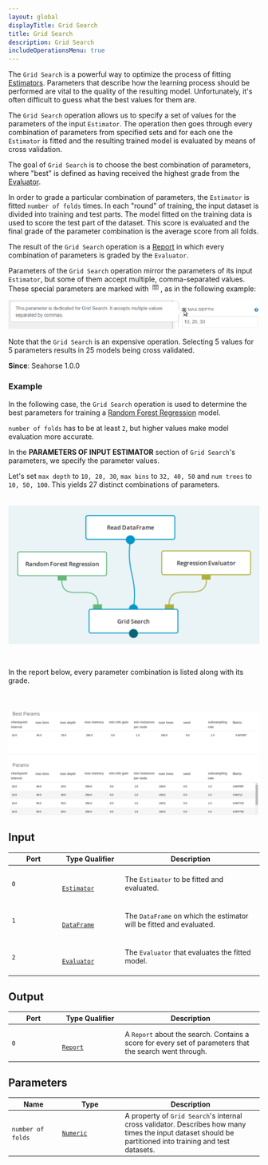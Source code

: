 ```yaml
---
layout: global
displayTitle: Grid Search
title: Grid Search
description: Grid Search
includeOperationsMenu: true
---
```


The `Grid Search` is a powerful way to optimize the process of fitting
[Estimators](../classes/estimator.html).
Parameters that describe how the learning process should be performed are vital
to the quality of the resulting model. Unfortunately, it's often difficult to guess
what the best values for them are.

The `Grid Search` operation allows us to specify a set of values for the parameters of the input
`Estimator`. The operation then goes through every combination of parameters from specified sets
and for each one the `Estimator` is fitted and the resulting trained model is evaluated
by means of cross validation.

The goal of `Grid Search` is to choose the best combination of parameters, where "best"
is defined as having received the highest grade from the [Evaluator](../classes/evaluator.html).

In order to grade a particular combination of parameters, the `Estimator` is fitted
`number of folds` times. In each "round" of training, the input dataset is divided
into training and test parts. The model fitted on the training data is used to score
the test part of the dataset. This score is evaluated and the final grade of the
parameter combination is the average score from all folds.

The result of the `Grid Search` operation is a [Report](../classes/report.html) in which
every combination of parameters is graded by the `Evaluator`.

Parameters of the `Grid Search` operation mirror the parameters of its input `Estimator`, but some
of them accept multiple, comma-separated values. These special parameters are marked with
<img src="../img/grid_search_param_icon.png" />, as in the following example:

<img class="img-responsive centered-image" src="../img/grid_search_00.png" />

Note that the `Grid Search` is an expensive operation. Selecting 5 values for 5 parameters results
in 25 models being cross validated.

**Since**: Seahorse 1.0.0

### Example
In the following case, the `Grid Search` operation is used to determine the best parameters
for training a [Random Forest Regression](random_forest_regression.html) model.

`number of folds` has to be at least `2`, but higher values make model evaluation more accurate.

In the **PARAMETERS OF INPUT ESTIMATOR** section of `Grid Search`'s parameters, we specify the parameter values.

Let's set `max depth` to `10, 20, 30`, `max bins` to `32, 40, 50` and `num trees` to `10, 50, 100`.
This yields 27 distinct combinations of parameters.

<img style="padding-top:20px; padding-bottom:30px" class="img-responsive centered-image" src="../img/grid_search_01.png" />

In the report below, every parameter combination is listed along with its grade.

<img style="padding-top:40px" class="img-responsive centered-image" src="../img/grid_search_02.png" />

## Input

<table>
  <thead>
    <tr>
      <th style="width:20%">Port</th>
      <th style="width:25%">Type Qualifier</th>
      <th style="width:55%">Description</th>
    </tr>
  </thead>
  <tbody>
    <tr>
      <td>
        <code>0</code>
      </td>
      <td>
        <code>
          <a href="../classes/estimator.html">Estimator</a>
        </code>
      </td>
      <td>The <code>Estimator</code> to be fitted and evaluated.</td>
    </tr>
    <tr>
      <td>
        <code>1</code>
      </td>
      <td>
        <code>
          <a href="../classes/dataframe.html">DataFrame</a>
        </code>
      </td>
      <td>The <code>DataFrame</code> on which the estimator will be fitted and evaluated.</td>
    </tr>
    <tr>
      <td>
        <code>2</code>
      </td>
      <td>
        <code>
          <a href="../classes/evaluator.html">Evaluator</a>
        </code>
      </td>
      <td>The <code>Evaluator</code> that evaluates the fitted model.</td>
    </tr>
  </tbody>
</table>


## Output

<table>
  <thead>
    <tr>
      <th style="width:20%">Port</th>
      <th style="width:25%">Type Qualifier</th>
      <th style="width:55%">Description</th>
    </tr>
  </thead>
  <tbody>
    <tr>
      <td>
        <code>0</code>
      </td>
      <td>
        <code>
          <a href="../classes/report.html">Report</a>
        </code>
      </td>
      <td>A <code>Report</code> about the search. Contains a score for every set of parameters that the search went through.</td>
    </tr>
  </tbody>
</table>


## Parameters

<table class="table">
  <thead>
    <tr>
      <th style="width:20%">Name</th>
      <th style="width:25%">Type</th>
      <th style="width:55%">Description</th>
    </tr>
  </thead>
  <tbody>
    <tr>
      <td>
        <code>number of folds</code>
      </td>
      <td>
        <code><a href="../parameter_types.html#numeric">Numeric</a></code>
      </td>
      <td>
        A property of <code>Grid Search</code>'s internal cross validator.
        Describes how many times the input dataset should be partitioned into training and test datasets.
      </td>
    </tr>
  </tbody>
</table>
